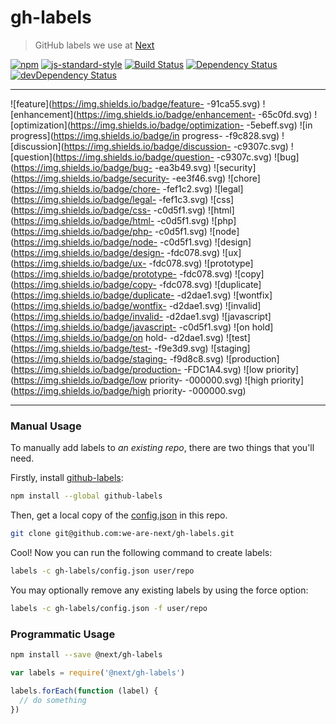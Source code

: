 # gh-labels

> GitHub labels we use at [Next](http://www.wearenext.co.za/)

[![npm](http://img.shields.io/npm/v/@next/gh-labels.svg?style=flat)](https://www.npmjs.com/package/@next/gh-labels)
[![js-standard-style](https://img.shields.io/badge/code%20style-standard-brightgreen.svg?style=flat)](https://github.com/feross/standard)
[![Build Status](https://travis-ci.org/we-are-next/gh-labels.svg?branch=master)](https://travis-ci.org/we-are-next/gh-labels)
[![Dependency Status](https://david-dm.org/we-are-next/gh-labels.svg)](https://david-dm.org/we-are-next/gh-labels)
[![devDependency Status](https://david-dm.org/we-are-next/gh-labels/dev-status.svg)](https://david-dm.org/we-are-next/gh-labels#info=devDependencies)

---

![feature](https://img.shields.io/badge/feature-        -91ca55.svg)
![enhancement](https://img.shields.io/badge/enhancement-        -65c0fd.svg)
![optimization](https://img.shields.io/badge/optimization-        -5ebeff.svg)
![in progress](https://img.shields.io/badge/in progress-        -f9c828.svg)
![discussion](https://img.shields.io/badge/discussion-        -c9307c.svg)
![question](https://img.shields.io/badge/question-        -c9307c.svg)
![bug](https://img.shields.io/badge/bug-        -ea3b49.svg)
![security](https://img.shields.io/badge/security-        -ee3f46.svg)
![chore](https://img.shields.io/badge/chore-        -fef1c2.svg)
![legal](https://img.shields.io/badge/legal-        -fef1c3.svg)
![css](https://img.shields.io/badge/css-        -c0d5f1.svg)
![html](https://img.shields.io/badge/html-        -c0d5f1.svg)
![php](https://img.shields.io/badge/php-        -c0d5f1.svg)
![node](https://img.shields.io/badge/node-        -c0d5f1.svg)
![design](https://img.shields.io/badge/design-        -fdc078.svg)
![ux](https://img.shields.io/badge/ux-        -fdc078.svg)
![prototype](https://img.shields.io/badge/prototype-        -fdc078.svg)
![copy](https://img.shields.io/badge/copy-        -fdc078.svg)
![duplicate](https://img.shields.io/badge/duplicate-        -d2dae1.svg)
![wontfix](https://img.shields.io/badge/wontfix-        -d2dae1.svg)
![invalid](https://img.shields.io/badge/invalid-        -d2dae1.svg)
![javascript](https://img.shields.io/badge/javascript-        -c0d5f1.svg)
![on hold](https://img.shields.io/badge/on hold-        -d2dae1.svg)
![test](https://img.shields.io/badge/test-        -f9e3d9.svg)
![staging](https://img.shields.io/badge/staging-        -f9d8c8.svg)
![production](https://img.shields.io/badge/production-        -FDC1A4.svg)
![low priority](https://img.shields.io/badge/low priority-        -000000.svg)
![high priority](https://img.shields.io/badge/high priority-        -000000.svg)

---

### Manual Usage

To manually add labels to _an existing repo_, there are two things that
you'll need.

Firstly, install [github-labels](https://www.npmjs.com/package/github-labels):

```sh
npm install --global github-labels
```

Then, get a local copy of the
[config.json](https://github.com/we-are-next/gh-labels/blob/master/config.json)
in this repo.

```sh
git clone git@github.com:we-are-next/gh-labels.git
```

Cool! Now you can run the following command to create labels:

```sh
labels -c gh-labels/config.json user/repo
```

You may optionally remove any existing labels by using the force option:

```sh
labels -c gh-labels/config.json -f user/repo
```

### Programmatic Usage

```sh
npm install --save @next/gh-labels
```

```js
var labels = require('@next/gh-labels')

labels.forEach(function (label) {
  // do something
})
```
